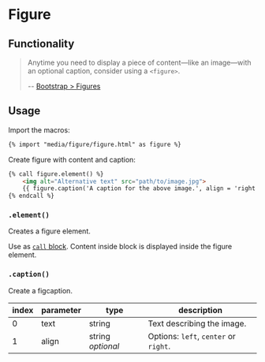 # Figure

## Functionality

> Anytime you need to display a piece of content—like an image—with an optional caption, consider using a `<figure>`.
>
> -- [Bootstrap > Figures](http://v4-alpha.getbootstrap.com/content/figures/)

## Usage

Import the macros:

```html
{% import "media/figure/figure.html" as figure %}
```

Create figure with content and caption:

```html
{% call figure.element() %}
    <img alt="Alternative text" src="path/to/image.jpg">
    {{ figure.caption('A caption for the above image.', align = 'right') }}
{% endcall %}
```

### `.element()`

Creates a figure element.

Use as [`call` block](http://mozilla.github.io/nunjucks/templating.html#call).
Content inside block is displayed inside the figure element.

### `.caption()`

Create a figcaption.

index | parameter | type | description
--- | --- | --- | ---
0 | text | string | Text describing the image.
1 | align | string *optional* | Options: `left`, `center` or `right`.

